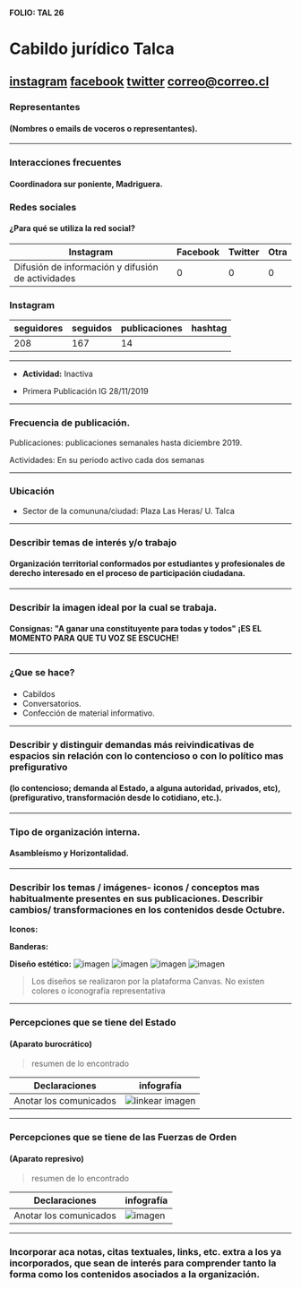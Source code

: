 #### FOLIO: TAL 26
# Cabildo jurídico Talca

[instagram](https://www.instagram.com/cabildojuridicotalca/)
[facebook]()
[twitter]()
<correo@correo.cl>
---

### Representantes
#### (Nombres o emails de voceros o representantes).

---
### Interacciones frecuentes

#### Coordinadora sur poniente, Madriguera.

### Redes sociales
#### ¿Para qué se utiliza la red social?
| Instagram | Facebook | Twitter | Otra 
|---|---|---|---|
|Difusión de información y difusión de actividades|0|0| 0|

### **Instagram**
| seguidores | seguidos | publicaciones | hashtag 
|---|---|---|---|
|208|167|14| 

---

* **Actividad:**   Inactiva 

* Primera Publicación IG 28/11/2019

---
### Frecuencia de publicación.

Publicaciones: publicaciones semanales hasta diciembre 2019.  

Actividades: En su periodo activo cada dos semanas 

---
### Ubicación
* Sector de la comununa/ciudad: Plaza Las Heras/ U. Talca 

---
### Describir temas de interés y/o trabajo
#### Organización territorial conformados por estudiantes y profesionales de derecho interesado en el proceso de participación ciudadana.
---
### Describir la imagen ideal por la cual se trabaja.
#### Consignas: "A ganar una constituyente para todas y todos" ¡ES EL MOMENTO PARA QUE TU VOZ SE ESCUCHE!

---
### ¿Que se hace?
#### 
- Cabildos 
- Conversatorios. 
- Confección de material informativo.

---
### Describir y distinguir demandas más reivindicativas de espacios sin relación con lo contencioso o con lo político mas prefigurativo
#### (lo contencioso; demanda al Estado, a alguna autoridad, privados, etc), (prefigurativo, transformación desde lo cotidiano, etc.).

---
### Tipo de organización interna.
#### Asambleísmo y Horizontalidad.

---
### Describir los temas / imágenes- iconos / conceptos mas habitualmente presentes en sus publicaciones. Describir cambios/ transformaciones en los contenidos desde Octubre.

**Iconos:**

**Banderas:**

**Diseño estético:**
![imagen](1.png)
![imagen](2.png)
![imagen](3.png)
![imagen](4.png)

> Los diseños se realizaron por la plataforma Canvas. No existen colores o iconografía representativa  

---
### Percepciones que se tiene del Estado
#### (Aparato burocrático)
> resumen de lo encontrado

| Declaraciones | infografía | 
|---|---|
|Anotar los comunicados | ![linkear imagen]() |

---
### Percepciones que se tiene de las Fuerzas de Orden
#### (Aparato represivo)
> resumen de lo encontrado

| Declaraciones | infografía | 
|---|---|
|Anotar los comunicados | ![imagen]() |


---
### Incorporar aca notas, citas textuales, links, etc. extra a los ya incorporados, que sean de interés para comprender tanto la forma como los contenidos asociados a la organización.
